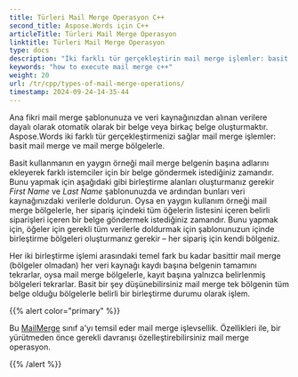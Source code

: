 ```yaml
---
title: Türleri Mail Merge Operasyon C++
second_title: Aspose.Words için C++
articleTitle: Türleri Mail Merge Operasyon
linktitle: Türleri Mail Merge Operasyon
type: docs
description: "İki farklı tür gerçekleştirin mail merge işlemler: basit mail merge ve mail merge bölgeleri kullanarak C++. Basit mail merge her veri kaynağı kaydı için belgenin tamamını tekrarlar, oysa mail merge bölgelerle, kayıt başına yalnızca belirlenmiş bölgeleri tekrarlar."
keywords: "how to execute mail merge c++"
weight: 20
url: /tr/cpp/types-of-mail-merge-operations/
timestamp: 2024-09-24-14-35-44
---
```


Ana fikri mail merge şablonunuza ve veri kaynağınızdan alınan verilere dayalı olarak otomatik olarak bir belge veya birkaç belge oluşturmaktır. Aspose.Words iki farklı tür gerçekleştirmenizi sağlar mail merge işlemler: basit mail merge ve mail merge bölgelerle.

Basit kullanmanın en yaygın örneği mail merge belgenin başına adlarını ekleyerek farklı istemciler için bir belge göndermek istediğiniz zamandır. Bunu yapmak için aşağıdaki gibi birleştirme alanları oluşturmanız gerekir *First Name* ve *Last Name* şablonunuzda ve ardından bunları veri kaynağınızdaki verilerle doldurun. Oysa en yaygın kullanım örneği mail merge bölgelerle, her sipariş içindeki tüm öğelerin listesini içeren belirli siparişleri içeren bir belge göndermek istediğiniz zamandır. Bunu yapmak için, öğeler için gerekli tüm verilerle doldurmak için şablonunuzun içinde birleştirme bölgeleri oluşturmanız gerekir – her sipariş için kendi bölgeniz.

Her iki birleştirme işlemi arasındaki temel fark bu kadar basittir mail merge (bölgeler olmadan) her veri kaynağı kaydı başına belgenin tamamını tekrarlar, oysa mail merge bölgelerle, kayıt başına yalnızca belirlenmiş bölgeleri tekrarlar. Basit bir şey düşünebilirsiniz mail merge tek bölgenin tüm belge olduğu bölgelerle belirli bir birleştirme durumu olarak işlem.

{{% alert color="primary" %}}

Bu [MailMerge](https://reference.aspose.com/words/cpp/class/aspose.words.mailmerging/mailmerge/) sınıf a'yı temsil eder mail merge işlevsellik. Özellikleri ile, bir yürütmeden önce gerekli davranışı özelleştirebilirsiniz mail merge operasyon.

{{% /alert %}}

